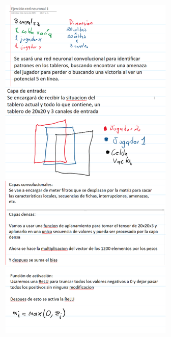 ![Captura](images/captura1.png)
![Captura](images/captura2.png)
![Captura](images/captura3.png)
![Captura](images/captura4.png)

